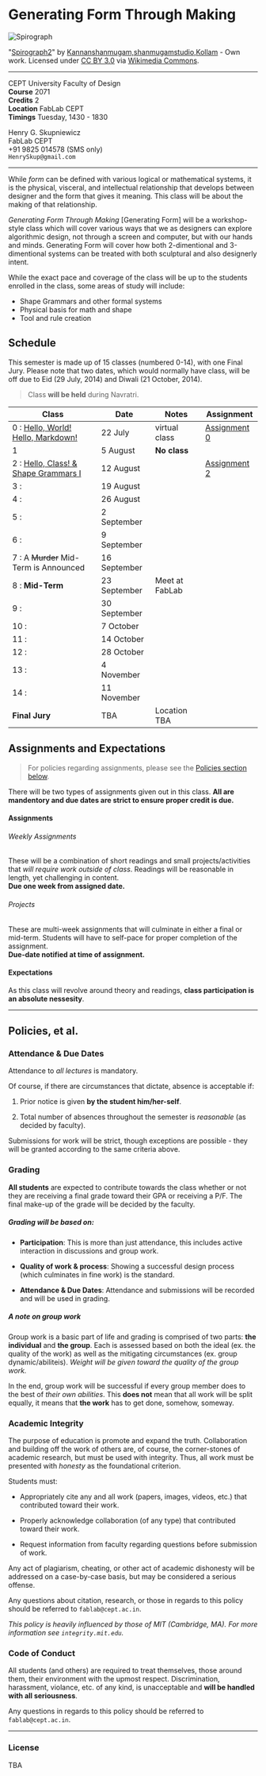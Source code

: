 # Generating Form Through Making

![Spirograph](http://upload.wikimedia.org/wikipedia/commons/6/6e/Spirograph2.JPG)  

"[Spirograph2](http://commons.wikimedia.org/wiki/File:Spirograph2.JPG#mediaviewer/File:Spirograph2.JPG)" by [Kannanshanmugam,shanmugamstudio,Kollam](//commons.wikimedia.org/wiki/User:Fotokannan) - Own work.  Licensed under [CC BY 3.0](http://creativecommons.org/licenses/by/3.0) via [Wikimedia Commons](//commons.wikimedia.org/wiki/).

---

CEPT University Faculty of Design  
**Course** 2071  
**Credits** 2  
**Location** FabLab CEPT  
**Timings** Tuesday, 1430 - 1830  

Henry G. Skupniewicz  
FabLab CEPT  
+91 9825 014578 (SMS only)  
`HenrySkup@gmail.com`  

---

While *form* can be defined with various logical or mathematical systems, it is the physical, visceral, and intellectual relationship that develops between designer and the form that gives it meaning. This class will be about the making of that relationship.  

*Generating Form Through Making* [Generating Form] will be a workshop-style class which will cover various ways that we as designers can explore algorithmic design, not through a screen and computer, but with our hands and minds.  Generating Form will cover how both 2-dimentional and 3-dimentional systems can be treated with both sculptural and also designerly intent.

While the exact pace and coverage of the class will be up to the students enrolled in the class, some areas of study will include:

* Shape Grammars and other formal systems
* Physical basis for math and shape
* Tool and rule creation


## Schedule

This semester is made up of 15 classes (numbered 0-14), with one Final Jury.  Please note that two dates, which would normally have class, will be off due to Eid (29 July, 2014) and Diwali (21 October, 2014).

> Class **will be held** during Navratri.

| Class                                               | Date         | Notes          | Assignment                             |
|-----------------------------------------------------|--------------|----------------|----------------------------------------|
| 0 : [Hello, World!  Hello, Markdown!](class0.md)    | 22 July      | virtual class  | [Assignment 0](class0.md#assignment-0) |
| 1                                                   | 5 August     | **No class**   |                                        |
| 2 : [Hello, Class! & Shape Grammars I](class2.md)   | 12 August    |                | [Assignment 2](class2.md#assignment-2) |
| 3 :                                                 | 19 August    |                |                                        |
| 4 :                                                 | 26 August    |                |                                        |
| 5 :                                                 | 2 September  |                |                                        |
| 6 :                                                 | 9 September  |                |                                        |
| 7 : A ~~Murder~~ Mid-Term is Announced              | 16 September |                |                                        |
| 8 : **Mid-Term**                                    | 23 September | Meet at FabLab |                                        |
| 9 :                                                 | 30 September |                |                                        |
| 10 :                                                | 7 October    |                |                                        |
| 11 :                                                | 14 October   |                |                                        |
| 12 :                                                | 28 October   |                |                                        |
| 13 :                                                | 4 November   |                |                                        |
| 14 :                                                | 11 November  |                |                                        |
| **Final Jury**                                      | TBA          | Location TBA   |                                        |


## Assignments and Expectations

> For policies regarding assignments, please see the [Policies section below](#policies).

There will be two types of assignments given out in this class.  **All are mandentory and due dates are strict to ensure proper credit is due.**

#### Assignments

###### Weekly Assignments

These will be a combination of short readings and small projects/activities that *will require work outside of class*.  Readings will be reasonable in length, yet challenging in content.  
**Due one week from assigned date.**  

###### Projects

These are multi-week assignments that will culminate in either a final or mid-term.  Students will have to self-pace for proper completion of the assignment.  
**Due-date notified at time of assignment.**

#### Expectations

As this class will revolve around theory and readings, **class participation is an absolute nessesity**.

---

## Policies, et al.

### Attendance & Due Dates

Attendance to *all lectures* is mandatory.  

Of course, if there are circumstances that dictate, absence is acceptable if:

1. Prior notice is given **by the student him/her-self**.

2. Total number of absences throughout the semester is *reasonable* (as decided by faculty).

Submissions for work will be strict, though exceptions are possible - they will be granted according to the same criteria above.

### Grading

**All students** are expected to contribute towards the class whether or not they are receiving a final grade toward their GPA or receiving a P/F.  The final make-up of the grade will be decided by the faculty.

##### Grading will be based on:

* **Participation**: This is more than just attendance, this includes active interaction in discussions and group work.

* **Quality of work & process**: Showing a successful design process (which culminates in fine work) is the standard.

* **Attendance & Due Dates**: Attendance and submissions will be recorded and will be used in grading.

##### A note on group work

Group work is a basic part of life and grading is comprised of two parts: **the individual** and **the group**.  Each is assessed based on both the ideal (ex. the quality of the work) as well as the mitigating circumstances (ex. group dynamic/abiliteis).  *Weight will be given toward the quality of the group work.*

In the end, group work will be successful if every group member does to the best of *their own abilities*.  This **does not** mean that all work will be split equally, it means that **the work** has to get done, somehow, someway.

### Academic Integrity

The purpose of education is promote and expand the truth.  Collaboration and building off the work of others are, of course, the corner-stones of academic research, but must be used with integrity.  Thus, all work must be presented with *honesty* as the foundational criterion.

Students must:

* Appropriately cite any and all work (papers, images, videos, etc.) that contributed toward their work.

* Properly acknowledge collaboration (of any type) that contributed toward their work.

* Request information from faculty regarding questions before submission of work.

Any act of plagiarism, cheating, or other act of academic dishonesty will be addressed on a case-by-case basis, but may be considered a serious offense.

Any questions about citation, research, or those in regards to this policy should be referred to ```fablab@cept.ac.in```.

*This policy is heavily influenced by those of MIT (Cambridge, MA).  For more information see ```integrity.mit.edu```.*

### Code of Conduct

All students (and others) are required to treat themselves, those around them, their environment with the upmost respect.  Discrimination, harassment, violance, etc. of any kind, is unacceptable and **will be handled with all seriousness**.  

Any questions in regards to this policy should be referred to ```fablab@cept.ac.in```.

---

### License  

TBA
